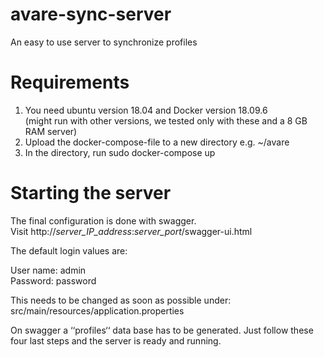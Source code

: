 # avare-sync-server
An easy to use server to synchronize profiles

# Requirements 

1.	You need ubuntu version 18.04 and Docker version 18.09.6   
(might run with other versions, we tested only with these and a 8 GB RAM server)
2.	Upload the docker-compose-file to a new directory e.g. ~/avare
3.	In the directory, run sudo docker-compose up

#	Starting the server

The final configuration is done with swagger.   
Visit http://*server_IP_address*:*server_port*/swagger-ui.html

The default login values are:

User name: admin   
Password: password

This needs to be changed as soon as possible under: src/main/resources/application.properties

On swagger a ‘‘profiles‘‘ data base has to be generated. Just follow these four last steps and the server is ready and running.




 
  
 
 
  
  
 





